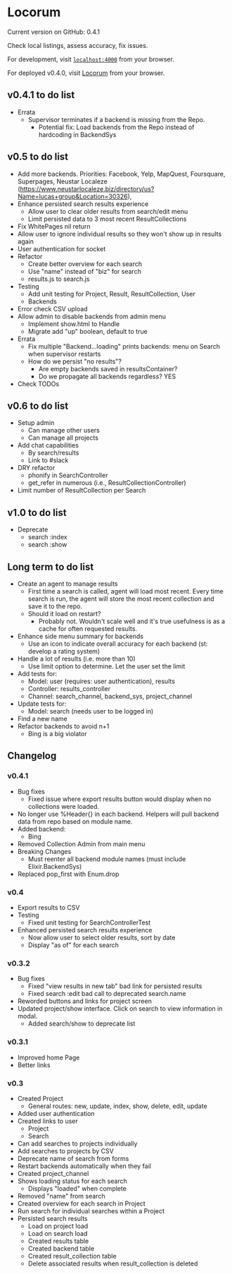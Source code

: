 # Locorum

Current version on GitHub: 0.4.1

Check local listings, assess accuracy, fix issues.

For development, visit [`localhost:4000`](http://localhost:4000) from your browser.

For deployed v0.4.0, visit [Locorum](https://boiling-beach-47326.herokuapp.com/) from your browser.

## v0.4.1 to do list
- Errata
  - Supervisor terminates if a backend is missing from the Repo.
    - Potential fix: Load backends from the Repo instead of hardcoding in BackendSys

## v0.5 to do list
- Add more backends. Priorities: Facebook, Yelp, MapQuest, Foursquare, Superpages, Neustar Localeze (https://www.neustarlocaleze.biz/directory/us?Name=lucas+group&Location=30326),
- Enhance persisted search results experience
  - Allow user to clear older results from search/edit menu
  - Limit persisted data to 3 most recent ResultCollections
- Fix WhitePages nil return
- Allow user to ignore individual results so they won't show up in results again
- User authentication for socket
- Refactor
  - Create better overview for each search
  - Use "name" instead of "biz" for search
  - results.js to search.js
- Testing
  - Add unit testing for Project, Result, ResultCollection, User
  - Backends
- Error check CSV upload
- Allow admin to disable backends from admin menu
  - Implement show.html to Handle
  - Migrate add "up" boolean, default to true
- Errata
  - Fix multiple "Backend...loading" prints backends: menu on Search when supervisor restarts
  - How do we persist "no results"?
    - Are empty backends saved in resultsContainer?
    - Do we propagate all backends regardless? YES
- Check TODOs

## v0.6 to do list
- Setup admin
  - Can manage other users
  - Can manage all projects
- Add chat capabilities
  - By search/results
  - Link to #slack
- DRY refactor
  - phonify in SearchController
  - get_refer in numerous (i.e., ResultCollectionController)
- Limit number of ResultCollection per Search

## v1.0 to do list
- Deprecate
  - search :index
  - search :show

## Long term to do list

- Create an agent to manage results
  - First time a search is called, agent will load most recent. Every time search is run, the agent will store the most recent collection and save it to the repo.
  - Should it load on restart?
    - Probably not. Wouldn't scale well and it's true usefulness is as a cache for often requested results.
- Enhance side menu summary for backends
  - Use an icon to indicate overall accuracy for each backend (st: develop a rating system)
- Handle a lot of results (i.e. more than 10)
  - Use limit option to determine. Let the user set the limit
- Add tests for:
  - Model: user (requires: user authentication), results
  - Controller: results_controller
  - Channel: search_channel, backend_sys, project_channel
- Update tests for:
  - Model: search (needs user to be logged in)
- Find a new name
- Refactor backends to avoid n+1
  - Bing is a big violator

## Changelog

### v0.4.1
- Bug fixes
  - Fixed issue where export results button would display when no collections were loaded.
- No longer use %Header{} in each backend. Helpers will pull backend data from repo based on module name.
- Added backend:
  - Bing
- Removed Collection Admin from main menu
- Breaking Changes
  - Must reenter all backend module names (must include Elixir.BackendSys)
- Replaced pop_first with Enum.drop

### v0.4
- Export results to CSV
- Testing
  - Fixed unit testing for SearchControllerTest
- Enhanced persisted search results experience
  - Now allow user to select older results, sort by date
  - Display "as of" for each search

### v0.3.2
- Bug fixes
  - Fixed "view results in new tab" bad link for persisted results
  - Fixed search :edit bad call to deprecated search.name
- Reworded buttons and links for project screen
- Updated project/show interface. Click on search to view information in modal.
  - Added search/show to deprecate list

### v0.3.1
- Improved home Page
- Better links

### v0.3
- Created Project
  - General routes: new, update, index, show, delete, edit, update
- Added user authentication
- Created links to user
  - Project
  - Search
- Can add searches to projects individually
- Add searches to projects by CSV
- Deprecate name of search from forms
- Restart backends automatically when they fail
- Created project_channel
- Shows loading status for each search
  - Displays "loaded" when complete
- Removed "name" from search
- Created overview for each search in Project
- Run search for individual searches within a Project
- Persisted search results
  - Load on project load
  - Load on search load
  - Created results table
  - Created backend table
  - Created result_collection table
  - Delete associated results when result_collection is deleted

